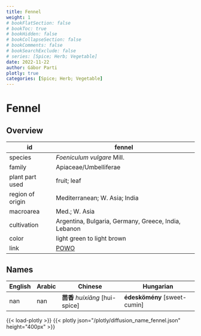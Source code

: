 ```yaml
---
title: Fennel
weight: 1
# bookFlatSection: false
# bookToc: true
# bookHidden: false
# bookCollapseSection: false
# bookComments: false
# bookSearchExclude: false
# series: [Spice; Herb; Vegetable]
date: 2022-11-22
author: Gábor Parti
plotly: true
categories: [Spice; Herb; Vegetable]
---
```


# Fennel

## Overview

|       id       |                       fennel                       |
|----------------|----------------------------------------------------|
|     species    |             *Foeniculum vulgare* Mill.             |
|     family     |                Apiaceae/Umbelliferae               |
| plant part used|                     fruit; leaf                    |
|region of origin|            Mediterranean; W. Asia; India           |
|    macroarea   |                    Med.; W. Asia                   |
|   cultivation  |Argentina, Bulgaria, Germany, Greece, India, Lebanon|
|      color     |             light green to light brown             |
|      link      | [POWO](https://powo.science.kew.org/taxon/842680-1)|

## Names

|English|Arabic|           Chinese           |          Hungarian         |
|-------|------|-----------------------------|----------------------------|
|  nan  |  nan |**茴香** *huíxiāng* [hui-spice]|**édeskömény** [sweet-cumin]|

{{< load-plotly >}}
{{< plotly json="/plotly/diffusion_name_fennel.json" height="400px" >}}